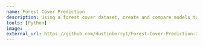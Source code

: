 ```yaml
---
name: Forest Cover Prediction
description: Using a forest cover dataset, create and compare models to predict the type of forest cover based on cartographic information.
tools: [Python]
image: 
external_url: https://github.com/dustinberry1/Forest-Cover-Prediction-2
---
```

